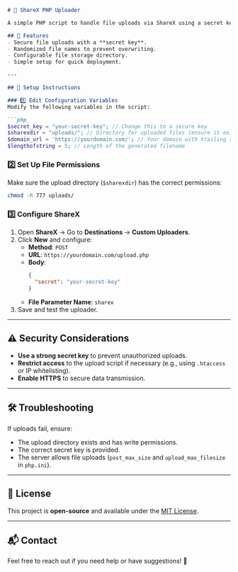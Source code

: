 ```md
# 📂 ShareX PHP Uploader

A simple PHP script to handle file uploads via ShareX using a secret key for authentication.

## 🚀 Features
- Secure file uploads with a **secret key**.
- Randomized file names to prevent overwriting.
- Configurable file storage directory.
- Simple setup for quick deployment.

---

## 📜 Setup Instructions

### 1️⃣ Edit Configuration Variables
Modify the following variables in the script:

```php
$secret_key = "your-secret-key"; // Change this to a secure key
$sharexdir = "uploads/"; // Directory for uploaded files (ensure it exists)
$domain_url = 'https://yourdomain.com/'; // Your domain with trailing slash
$lengthofstring = 5; // Length of the generated filename
```

### 2️⃣ Set Up File Permissions
Make sure the upload directory (`$sharexdir`) has the correct permissions:

```sh
chmod -R 777 uploads/
```

### 3️⃣ Configure ShareX
1. Open **ShareX** → Go to **Destinations** → **Custom Uploaders**.
2. Click **New** and configure:
   - **Method**: `POST`
   - **URL**: `https://yourdomain.com/upload.php`
   - **Body**:
     ```json
     {
       "secret": "your-secret-key"
     }
     ```
   - **File Parameter Name**: `sharex`
3. Save and test the uploader.

---

## ⚠️ Security Considerations
- **Use a strong secret key** to prevent unauthorized uploads.
- **Restrict access** to the upload script if necessary (e.g., using `.htaccess` or IP whitelisting).
- **Enable HTTPS** to secure data transmission.

---

## 🛠 Troubleshooting
If uploads fail, ensure:
- The upload directory exists and has write permissions.
- The correct secret key is provided.
- The server allows file uploads (`post_max_size` and `upload_max_filesize` in `php.ini`).

---

## 📄 License
This project is **open-source** and available under the [MIT License](LICENSE).

---

## 📬 Contact
Feel free to reach out if you need help or have suggestions! 🚀
